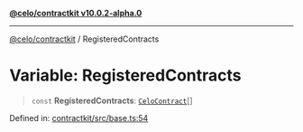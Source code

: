 [**@celo/contractkit v10.0.2-alpha.0**](../README.md)

***

[@celo/contractkit](../globals.md) / RegisteredContracts

# Variable: RegisteredContracts

> `const` **RegisteredContracts**: [`CeloContract`](../enumerations/CeloContract.md)[]

Defined in: [contractkit/src/base.ts:54](https://github.com/celo-org/developer-tooling/blob/master/packages/sdk/contractkit/src/base.ts#L54)
